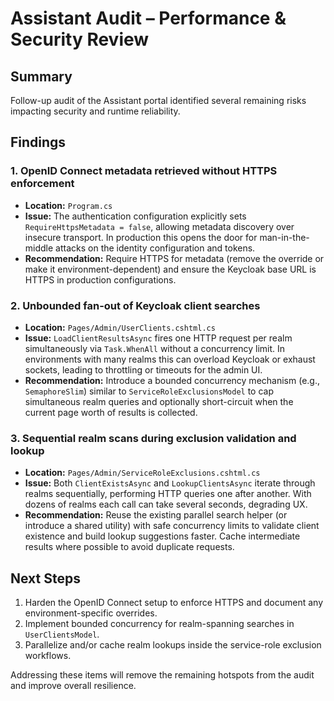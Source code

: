 # Assistant Audit – Performance & Security Review

## Summary
Follow-up audit of the Assistant portal identified several remaining risks impacting security and runtime reliability.

## Findings

### 1. OpenID Connect metadata retrieved without HTTPS enforcement
* **Location:** `Program.cs`
* **Issue:** The authentication configuration explicitly sets `RequireHttpsMetadata = false`, allowing metadata discovery over insecure transport. In production this opens the door for man-in-the-middle attacks on the identity configuration and tokens.
* **Recommendation:** Require HTTPS for metadata (remove the override or make it environment-dependent) and ensure the Keycloak base URL is HTTPS in production configurations.

### 2. Unbounded fan-out of Keycloak client searches
* **Location:** `Pages/Admin/UserClients.cshtml.cs`
* **Issue:** `LoadClientResultsAsync` fires one HTTP request per realm simultaneously via `Task.WhenAll` without a concurrency limit. In environments with many realms this can overload Keycloak or exhaust sockets, leading to throttling or timeouts for the admin UI.
* **Recommendation:** Introduce a bounded concurrency mechanism (e.g., `SemaphoreSlim`) similar to `ServiceRoleExclusionsModel` to cap simultaneous realm queries and optionally short-circuit when the current page worth of results is collected.

### 3. Sequential realm scans during exclusion validation and lookup
* **Location:** `Pages/Admin/ServiceRoleExclusions.cshtml.cs`
* **Issue:** Both `ClientExistsAsync` and `LookupClientsAsync` iterate through realms sequentially, performing HTTP queries one after another. With dozens of realms each call can take several seconds, degrading UX.
* **Recommendation:** Reuse the existing parallel search helper (or introduce a shared utility) with safe concurrency limits to validate client existence and build lookup suggestions faster. Cache intermediate results where possible to avoid duplicate requests.

## Next Steps
1. Harden the OpenID Connect setup to enforce HTTPS and document any environment-specific overrides.
2. Implement bounded concurrency for realm-spanning searches in `UserClientsModel`.
3. Parallelize and/or cache realm lookups inside the service-role exclusion workflows.

Addressing these items will remove the remaining hotspots from the audit and improve overall resilience.
